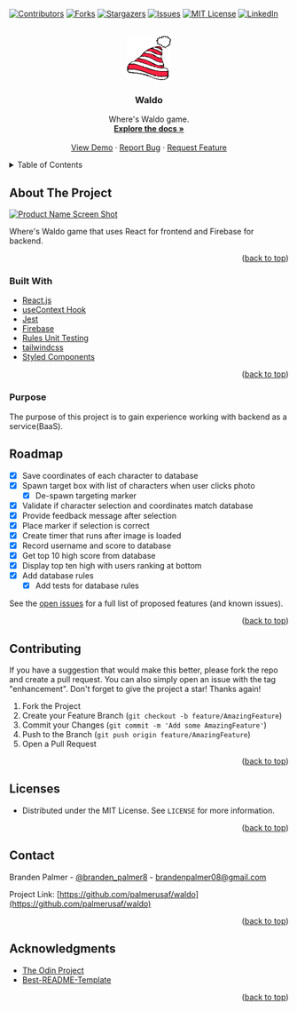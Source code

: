 <div id="top"></div>
<!--
*** Thanks for checking out the Best-README-Template. If you have a suggestion
*** that would make this better, please fork the repo and create a pull request
*** or simply open an issue with the tag "enhancement".
*** Don't forget to give the project a star!
*** Thanks again! Now go create something AMAZING! :D
-->

<!-- PROJECT SHIELDS -->
<!--
*** I'm using markdown "reference style" links for readability.
*** Reference links are enclosed in brackets [ ] instead of parentheses ( ).
*** See the bottom of this document for the declaration of the reference variables
*** for contributors-url, forks-url, etc. This is an optional, concise syntax you may use.
*** https://www.markdownguide.org/basic-syntax/#reference-style-links
-->

[![Contributors][contributors-shield]][contributors-url]
[![Forks][forks-shield]][forks-url]
[![Stargazers][stars-shield]][stars-url]
[![Issues][issues-shield]][issues-url]
[![MIT License][license-shield]][license-url]
[![LinkedIn][linkedin-shield]][linkedin-url]

<!-- PROJECT LOGO -->
<br />
<div align="center">
  <a href="https://github.com/palmerusaf/waldo">
    <img src="./public/favicon.ico" alt="Logo" width="80" height="80">
  </a>

<h3 align="center">Waldo</h3>

  <p align="center">
    Where's Waldo game.
    <br />
    <a href="https://github.com/palmerusaf/waldo"><strong>Explore the docs »</strong></a>
    <br />
    <br />
    <a href="https://palmerusaf.github.io/waldo">View Demo</a>
    ·
    <a href="https://github.com/palmerusaf/waldo/issues">Report Bug</a>
    ·
    <a href="https://github.com/palmerusaf/waldo/issues">Request Feature</a>
  </p>
</div>

<!-- TABLE OF CONTENTS -->
<details>
  <summary>Table of Contents</summary>
  <ol>
    <li>
      <a href="#about-the-project">About The Project</a>
      <ul>
        <li><a href="#built-with">Built With</a></li>
        <li><a href="#purpose">Purpose</a></li>
      </ul>
    </li>
    <li><a href="#roadmap">Roadmap</a></li>
    <li><a href="#contributing">Contributing</a></li>
    <li><a href="#license">License</a></li>
    <li><a href="#contact">Contact</a></li>
    <li><a href="#acknowledgments">Acknowledgments</a></li>
  </ol>
</details>

<!-- ABOUT THE PROJECT -->

## About The Project

[![Product Name Screen Shot][product-screenshot]](https://palmerusaf.github.io/waldo)

Where's Waldo game that uses React for frontend and Firebase for backend.

<p align="right">(<a href="#top">back to top</a>)</p>

### Built With

- [React.js](https://reactjs.org/)
- [useContext Hook](https://reactjs.org/docs/context.html)
- [Jest](https://jestjs.io/)
- [Firebase](https://firebase.google.com/)
- [Rules Unit Testing](https://www.npmjs.com/package/@firebase/rules-unit-testing)
- [tailwindcss](https://tailwindcss.com/)
- [Styled Components](https://styled-components.com/)

<p align="right">(<a href="#top">back to top</a>)</p>

### Purpose

The purpose of this project is to gain experience working with backend as a service(BaaS).

<!-- ROADMAP -->

## Roadmap

- [x] Save coordinates of each character to database
- [x] Spawn target box with list of characters when user clicks photo
  - [x] De-spawn targeting marker
- [x] Validate if character selection and coordinates match database
- [x] Provide feedback message after selection
- [x] Place marker if selection is correct
- [x] Create timer that runs after image is loaded
- [x] Record username and score to database
- [x] Get top 10 high score from database
- [x] Display top ten high with users ranking at bottom
- [x] Add database rules
  - [x] Add tests for database rules

See the [open issues](https://github.com/palmerusaf/waldo/issues) for a full list of proposed features (and known issues).

<p align="right">(<a href="#top">back to top</a>)</p>

<!-- CONTRIBUTING -->

## Contributing

If you have a suggestion that would make this better, please fork the repo and create a pull request. You can also simply open an issue with the tag "enhancement".
Don't forget to give the project a star! Thanks again!

1. Fork the Project
2. Create your Feature Branch (`git checkout -b feature/AmazingFeature`)
3. Commit your Changes (`git commit -m 'Add some AmazingFeature'`)
4. Push to the Branch (`git push origin feature/AmazingFeature`)
5. Open a Pull Request

<p align="right">(<a href="#top">back to top</a>)</p>

<!-- LICENSE -->

## Licenses

- Distributed under the MIT License. See `LICENSE` for more information.

<p align="right">(<a href="#top">back to top</a>)</p>

<!-- CONTACT -->

## Contact

Branden Palmer - [@branden_palmer8](https://twitter.com/branden_palmer8) - brandenpalmer08@gmail.com

Project Link: [https://github.com/palmerusaf/waldo](https://github.com/palmerusaf/waldo)

<p align="right">(<a href="#top">back to top</a>)</p>

<!-- ACKNOWLEDGMENTS -->

## Acknowledgments

- [The Odin Project](https://www.theodinproject.com/)
- [Best-README-Template](https://github.com/othneildrew/Best-README-Template)

<p align="right">(<a href="#top">back to top</a>)</p>

<!-- MARKDOWN LINKS & IMAGES -->
<!-- https://www.markdownguide.org/basic-syntax/#reference-style-links -->

[contributors-shield]: https://img.shields.io/github/contributors/palmerusaf/waldo.svg?style=for-the-badge
[contributors-url]: https://github.com/palmerusaf/waldo/graphs/contributors
[forks-shield]: https://img.shields.io/github/forks/palmerusaf/waldo.svg?style=for-the-badge
[forks-url]: https://github.com/palmerusaf/waldo/network/members
[stars-shield]: https://img.shields.io/github/stars/palmerusaf/waldo.svg?style=for-the-badge
[stars-url]: https://github.com/palmerusaf/waldo/stargazers
[issues-shield]: https://img.shields.io/github/issues/palmerusaf/waldo.svg?style=for-the-badge
[issues-url]: https://github.com/palmerusaf/waldo/issues
[license-shield]: https://img.shields.io/github/license/palmerusaf/waldo.svg?style=for-the-badge
[license-url]: https://github.com/palmerusaf/waldo/blob/master/LICENSE
[linkedin-shield]: https://img.shields.io/badge/-LinkedIn-black.svg?style=for-the-badge&logo=linkedin&colorB=555
[linkedin-url]: https://linkedin.com/in/branden-palmer-968765120
[product-screenshot]: ./src/imgs/screen-shot.gif
